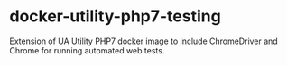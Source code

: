 # docker-utility-php7-testing
Extension of UA Utility PHP7 docker image to include ChromeDriver and Chrome for running automated web tests.
